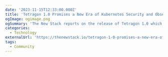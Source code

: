 ```yaml
---
date: '2023-11-15T12:33:00.000Z'
title: 'Tetragon 1.0 Promises a New Era of Kubernetes Security and Observability'
ogImage: ogimage.png
ogSummary: 'The New Stack reports on the release of Tetragon 1.0 which marks a signigicant advancement in Kubernetes security and observability. Tetragon is designed for minimal performance overhead and provides comprehensive security intelligence while maintaining syst em efficiency'
categories:
  - Technology
externalUrl: 'https://thenewstack.io/tetragon-1-0-promises-a-new-era-of-kubernetes-security-and-observability/'
tags:
  - Community
---
```

